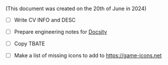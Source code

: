 (This document was created on the 20th of June in 2024)

- [ ] Write CV INFO and DESC
- [ ] Prepare engineering notes for [Docsity](https://www.docsity.com/en/)
- [ ] Copy TBATE
- [ ] Make a list of missing icons to add to https://game-icons.net

